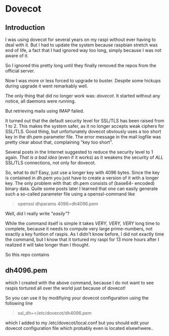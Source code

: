 # Dovecot

## Introduction
I was using dovecot for
several years on my raspi
without ever having to deal
with it. But I had to update
the system because raspbian
stretch was end of life, a fact that I had ignored way
too long, simply because I 
was not aware of it.

So I ignored this pretty long
until they finally removed
the repos from the official
server.

Now I was more or less
forced to upgrade to buster.
Despite some hickups during
upgrade it went remarkably
well.

The only thing that did
no longer work was: *dovecot.*
 It started without any 
 notice, all daemons were
 running.

 But retrieving mails using
 IMAP failed. 

 It turned out that the 
 default security level
 for SSL/TLS has been raised
 from 1 to 2. This makes
 the system safer, as it
 no longer accepts weak
 ciphers for SSL/TLS.
 Good thing, but unfortunately
 dovecot obviously uses a
 too short key in the dh.pem
 parameter file. The error
 message in the mail 
 logfile was pretty clear
 about that, complaining
 "key too short".

 Several posts in the
 Internet suggested to
 reduce the security level
 to 1 again. *That is a
 bad idea* 
 (even if it works) 
 as it weakens
 the security of *ALL* 
 SSL/TLS connections, not
 only for dovecot.

 So, what to do? Easy, just
 use a longer key with 4096
 bytes. Since the key is 
 contained in dh.pem you
 just have to create a 
 version of it with a
 longer key. The only 
 problem with that:
 dh.pem consists of (base64-
 encoded) binary data.
 Quite some posts later I
 learned that one can
 easily generate such a
 so-called parameter file
 using a openssl-command like
> openssl dhparams 4096\>dh4096.pem

 Well, did I really write *"easily"*?

 While the command itself is simple
 it takes *VERY, VERY, VERY*
 long time to complete,
 because it needs to
 compute very large prime-numbers, not exactly a key 
 funtion of raspis.
 As I didn't know before, I
 did not exactly time the
 command, but I know that it
 tortured my raspi for 13
 more hours after I realized it will take longer than
 I thought.

 So this repo contains
## dh4096.pem
 which I created with the
 above command, because I
 do not want to see raspis
 tortured all over the world
 just because of dovecot!

 So you can use it by
 modifiying your dovecot
 configuration using
 the following line
> ssl_dh=</etc/dovecot/dh4096.pem

which I added to my
/etc/dovecot/local.conf but
you should edit your dovecot
configuration file which 
probably even is located
elsewhwere..
